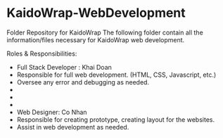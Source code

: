 # KaidoWrap-WebDevelopment
Folder Repository for KaidoWrap
The following folder contain all the information/files necessary for KaidoWrap web development.

Roles & Responsibilities:
* Full Stack Developer : Khai Doan
* Responsible for full web development. (HTML, CSS, Javascript, etc.)
* Oversee any error and debugging as needed.
*
*
*
* Web Designer: Co Nhan
* Responsible for creating prototype, creating layout for the websites.
* Assist in web development as needed.
